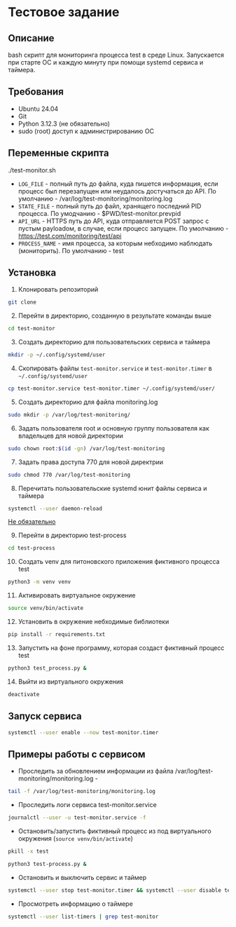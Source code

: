 # Тестовое задание

## Описание

bash скрипт для мониторинга процесса test в среде Linux. Запускается при старте ОС и каждую минуту при помощи systemd сервиса и таймера.

## Требования

* Ubuntu 24.04
* Git
* Python 3.12.3 (не обязательно)
* sudo (root) доступ к администрированию ОС

## Переменные скрипта

./test-monitor.sh

* `LOG_FILE` - полный путь до файла, куда пишется информация, если процесс был перезапущен или неудалось достучаться до API. По умолчанию - /var/log/test-monitoring/monitoring.log
* `STATE_FILE` - полный путь до файл, хранящего последний PID процесса. По умодчанию - $PWD/test-monitor.prevpid
* `API_URL` - HTTPS путь до API, куда отправляется POST запрос с пустым payloadом, в случае, если процесс запущен. По умолчанию - https://test.com/monitoring/test/api
* `PROCESS_NAME` - имя процесса, за которым небходимо наблюдать (мониторить). По умолчанию - test

## Установка

1. Клонировать репозиторий
```bash
git clone
```
2. Перейти в директорию, созданную в результате команды выше
```bash
cd test-monitor
```
3. Создать директорию для пользовательских сервиса и таймера
```bash
mkdir -p ~/.config/systemd/user
```
4. Скопировать файлы `test-monitor.service` и `test-monitor.timer` в `~/.config/systemd/user`
```bash
cp test-monitor.service test-monitor.timer ~/.config/systemd/user/
```
5. Создать директорию для файла monitoring.log
```bash
sudo mkdir -p /var/log/test-monitoring/
```
6. Задать пользователя root и основную группу пользователя как владельцев для новой директории
```bash
sudo chown root:$(id -gn) /var/log/test-monitoring
```
7. Задать права доступа 770 для новой директрии
```bash
sudo chmod 770 /var/log/test-monitoring
```
8. Перечитать пользовательские systemd юнит файлы сервиса и таймера
```bash
systemctl --user daemon-reload
```

<u>Не обязательно</u>

9. Перейти в директорию test-process
```bash
cd test-process
```
10. Создать venv для питоновского приложения фиктивного процесса test
```bash
python3 -m venv venv
```
11. Активировать виртуальное окружение
```bash
source venv/bin/activate
```
12. Установить в окружение небходимые библиотеки
```bash
pip install -r requirements.txt
```
13. Запустить на фоне программу, которая создаст фиктивный процесс test
```bash
python3 test_process.py &
```
14. Выйти из виртуального окружения
```bash
deactivate
```

## Запуск сервиса

```bash
systemctl --user enable --now test-monitor.timer
```

## Примеры работы с сервисом

* Проследить за обновлением информации из файла /var/log/test-monitoring/monitoring.log - 
```bash
tail -f /var/log/test-monitoring/monitoring.log
```
* Проследить логи сервиса test-monitor.service
```bash
journalctl --user -u test-monitor.service -f
```
* Остановить/запустить фиктивный процесс из под виртуального окружения (`source venv/bin/activate`)
```bash
pkill -x test
```
```bash
python3 test-process.py &
```
* Остановить и выключить сервис и таймер
```bash
systemctl --user stop test-monitor.timer && systemctl --user disable test-monitor.timer
```
* Просмотреть информацию о таймере
```bash
systemctl --user list-timers | grep test-monitor
```